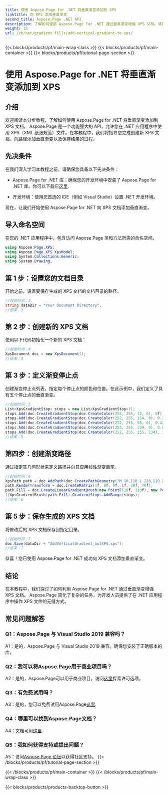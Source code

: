 ```yaml
---
title: 使用 Aspose.Page for .NET 将垂直渐变添加到 XPS
linktitle: 向 XPS 添加垂直渐变
second_title: Aspose.Page .NET API
description: 了解如何使用 Aspose.Page for .NET 通过垂直渐变增强 XPS 文档。请按照我们的分步指南进行无缝集成。
weight: 15
url: /zh/net/gradient-fills/add-vertical-gradient-to-xps/
---
```


{{< blocks/products/pf/main-wrap-class >}}
{{< blocks/products/pf/main-container >}}
{{< blocks/products/pf/tutorial-page-section >}}

# 使用 Aspose.Page for .NET 将垂直渐变添加到 XPS

## 介绍

欢迎阅读本分步教程，了解如何使用 Aspose.Page for .NET 将垂直渐变添加到 XPS 文档。 Aspose.Page 是一个功能强大的 API，允许您在 .NET 应用程序中使用 XPS（XML 纸张规范）文件。在本教程中，我们将指导您完成创建新 XPS 文档、向路径添加垂直渐变以及保存结果的过程。

## 先决条件

在我们深入学习本教程之前，请确保您具备以下先决条件：

-  Aspose.Page for .NET 库：确保您的开发环境中安装了 Aspose.Page for .NET 库。你可以下载它[这里](https://releases.aspose.com/page/net/).

- 开发环境：使用您首选的 IDE（例如 Visual Studio）设置 .NET 开发环境。

现在，让我们开始使用 Aspose.Page for .NET 向 XPS 文档添加垂直渐变。

## 导入命名空间

在您的 .NET 应用程序中，包含访问 Aspose.Page 类和方法所需的命名空间。

```csharp
using Aspose.Page.XPS;
using Aspose.Page.XPS.XpsModel;
using System.Collections.Generic;
using System.Drawing;
```

## 第 1 步：设置您的文档目录

开始之前，设置要保存生成的 XPS 文档的文档目录的路径。

```csharp
//起始时间：3
string dataDir = "Your Document Directory";
//结束：3
```

## 第 2 步：创建新的 XPS 文档

使用以下代码初始化一个新的 XPS 文档：

```csharp
//起始时间：4
XpsDocument doc = new XpsDocument();
//结束：4
```

## 第 3 步：定义渐变停止点

创建渐变停止点列表，指定每个停止点的颜色和位置。在此示例中，我们定义了具有五个停止点的垂直渐变。

```csharp
//起始时间：5
List<XpsGradientStop> stops = new List<XpsGradientStop>();
stops.Add(doc.CreateGradientStop(doc.CreateColor(253, 255, 12, 0), 0f));
stops.Add(doc.CreateGradientStop(doc.CreateColor(252, 255, 154, 0), 0.359375f));
stops.Add(doc.CreateGradientStop(doc.CreateColor(252, 255, 56, 0), 0.424805f));
stops.Add(doc.CreateGradientStop(doc.CreateColor(253, 255, 229, 0), 0.879883f));
stops.Add(doc.CreateGradientStop(doc.CreateColor(252, 255, 255, 234), 1f));
//结束：5
```

## 第四步：创建渐变路径

通过指定其几何形状来定义路径并向其应用线性渐变画笔。

```csharp
//起始时间：6
XpsPath path = doc.AddPath(doc.CreatePathGeometry("M 10,110 L 228,110 228,200 10,200"));
path.RenderTransform = doc.CreateMatrix(1f, 0f, 0f, 1f, 20f, 70f);
path.Fill = doc.CreateLinearGradientBrush(new PointF(10f, 110f), new PointF(10f, 200f));
((XpsGradientBrush)path.Fill).GradientStops.AddRange(stops);
//结束：6
```

## 第 5 步：保存生成的 XPS 文档

将修改后的 XPS 文档保存到指定目录。

```csharp
//起始时间：7
doc.Save(dataDir + "AddVerticalGradient_outXPS.xps");
//结束：7
```

恭喜！您已使用 Aspose.Page for .NET 成功向 XPS 文档添加垂直渐变。

## 结论

在本教程中，我们探讨了如何利用 Aspose.Page for .NET 通过垂直渐变增强 XPS 文档。 Aspose.Page 简化了复杂的任务，为开发人员提供了在 .NET 应用程序中操作 XPS 文件的无缝方式。

## 常见问题解答

### Q1：Aspose.Page 与 Visual Studio 2019 兼容吗？

A1：是的，Aspose.Page 与 Visual Studio 2019 兼容。确保您安装了正确版本的库。

### Q2：我可以将Aspose.Page用于商业项目吗？

 A2：是的，Aspose.Page可以用于商业项目。访问[这里](https://purchase.aspose.com/buy)探索许可选项。

### Q3：有免费试用吗？

A3：是的，您可以免费试用Aspose.Page[这里](https://releases.aspose.com/).

### Q4：哪里可以找到Aspose.Page文档？

 A4：文档可用[这里](https://reference.aspose.com/page/net/).

### Q5：我如何获得支持或提出问题？

 A5：访问[Aspose.Page 论坛](https://forum.aspose.com/c/page/39)以获得社区支持。
{{< /blocks/products/pf/tutorial-page-section >}}

{{< /blocks/products/pf/main-container >}}
{{< /blocks/products/pf/main-wrap-class >}}

{{< blocks/products/products-backtop-button >}}
